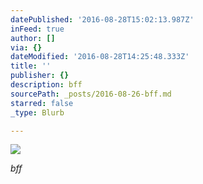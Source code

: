 ```yaml
---
datePublished: '2016-08-28T15:02:13.987Z'
inFeed: true
author: []
via: {}
dateModified: '2016-08-28T14:25:48.333Z'
title: ''
publisher: {}
description: bff
sourcePath: _posts/2016-08-26-bff.md
starred: false
_type: Blurb

---
```

![](https://the-grid-user-content.s3-us-west-2.amazonaws.com/8f8997f3-12f2-4a97-a87d-5c426fced902.jpg)

_bff_